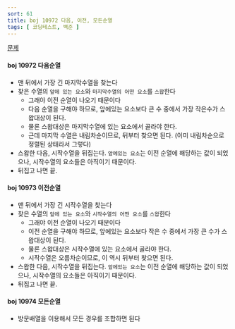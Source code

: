 ```yaml
---
sort: 61
title: boj 10972 다음, 이전, 모든순열
tags: [ 코딩테스트, 백준 ]
---
```


[문제](https://www.acmicpc.net/problem/10972)

#### boj 10972 다음순열

* 맨 뒤에서 가장 긴 마지막수열을 찾는다
* 찾은 수열의 `앞에 있는 요소`와 `마지막수열의 어떤 요소`를 `스왑`한다
  * 그래야 이전 순열이 나오기 때문이다
  * 다음 순열을 구해야 하므로, 앞에있는 요소보다 큰 수 중에서 가장 작은수가 스왑대상이 된다.
  * 물론 스왑대상은 마지막수열에 있는 요소에서 골라야 한다.
  * 근데 마지막 수열은 내림차순이므로, 뒤부터 찾으면 된다. (이미 내림차순으로 정렬된 상태라서 그렇다)
* 스왑한 다음, 시작수열을 뒤집는다. `앞에있는 요소`는 이전 순열에 해당하는 값이 되었으나, 시작수열의 요소들은 아직이기 때문이다.
* 뒤집고 나면 끝.

#### boj 10973 이전순열

* 맨 뒤에서 가장 긴 시작수열을 찾는다
* 찾은 수열의 `앞에 있는 요소`와 `시작수열의 어떤 요소`를 `스왑`한다
  * 그래야 이전 순열이 나오기 때문이다
  * 이전 순열을 구해야 하므로, 앞에있는 요소보다 작은 수 중에서 가장 큰 수가 스왑대상이 된다.
  * 물론 스왑대상은 시작수열에 있는 요소에서 골라야 한다.
  * 시작수열은 오름차순이므로, 이 역시 뒤부터 찾으면 된다.
* 스왑한 다음, 시작수열을 뒤집는다. `앞에있는 요소`는 이전 순열에 해당하는 값이 되었으나, 시작수열의 요소들은 아직이기 때문이다.
* 뒤집고 나면 끝.

#### boj 10974 모든순열

* 방문배열을 이용해서 모든 경우를 조합하면 된다